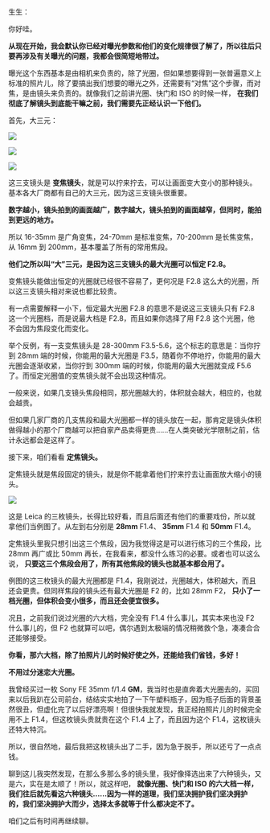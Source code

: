 生生：

你好哇。

**从现在开始，我会默认你已经对曝光参数和他们的变化规律很了解了，所以往后只要再涉及有关曝光的问题，我都会很简短地带过。**

曝光这个东西基本是由相机来负责的，除了光圈，但如果想要得到一张普遍意义上标准的照片儿，除了要搞出我们想要的曝光之外，还需要有“对焦”这个步骤，而对焦，是由镜头来负责的。就像我们之前讲光圈、快门和 ISO 的时候一样， **在我们彻底了解镜头到底能干嘛之前，我们需要先正经认识一下他们。**

首先，大三元：

![](https://static001.geekbang.org/resource/image/8e/db/8e21408d98e27d17c01b0a8c4aa8a7db.jpg?wh=1181x577)

![](https://static001.geekbang.org/resource/image/cf/7a/cf216b56169719a5f9dfbb853c1bea7a.jpg?wh=1181x577)

![](https://static001.geekbang.org/resource/image/42/b8/42e695e3fe546c1eae1be2f482662ab8.jpg?wh=1181x577)

这三支镜头是 **变焦镜头**，就是可以拧来拧去，可以让画面变大变小的那种镜头。基本各大厂商都有自己的大三元，因为这三支镜头很重要。

**数字越小，镜头拍到的画面越广，数字越大，镜头拍到的画面越窄，但同时，能拍到更远的地方。**

所以 16-35mm 是广角变焦，24-70mm 是标准变焦，70-200mm 是长焦变焦，从 16mm 到 200mm，基本覆盖了所有的常用焦段。

**他们之所以叫“大”三元，是因为这三支镜头的最大光圈可以恒定 F2.8。**

变焦镜头能做出恒定的光圈就已经很不容易了，更何况是 F2.8 这么大的光圈，所以这三支镜头相对来说也都比较贵。

有一点需要解释一小下，恒定最大光圈 F2.8 的意思不是说这三支镜头只有 F2.8 这一个光圈档，而是说最大档是 F2.8，而且如果你选择了用 F2.8 这个光圈，他不会因为焦段变化而变化。

举个反例，有一支变焦镜头是 28-300mm F3.5-5.6，这个标志的意思是：当你拧到 28mm 端的时候，你能用的最大光圈是 F3.5，随着你不停地拧，你能用的最大光圈会逐渐收紧，当你拧到 300mm 端的时候，你能用的最大光圈就变成 F5.6 了。而恒定光圈值的变焦镜头就不会出现这种情况。

一般来说，如果几支镜头焦段相同，那光圈越大的，体积就会越大，相应的，也就会越贵。

但如果几家厂商的几支焦段和最大光圈都一样的镜头放在一起，那肯定是镜头体积做得越小的那个厂商越可以把自家产品卖得更贵……在人类突破光学限制之前，估计永远都会是这样了。

接下来，咱们看看 **定焦镜头。**

定焦镜头就是焦段固定的镜头，就是你不能拿着他们拧来拧去让画面放大缩小的镜头。

![](https://static001.geekbang.org/resource/image/00/3a/004d8f93b1b87e183682d825a9965c3a.jpg?wh=1710x640)

这是 Leica 的三枚镜头，长得比较好看，而且后面还有他们的重要戏份，所以就拿他们当例图了。从左到右分别是 **28mm** F1.4、 **35mm** F1.4 和 **50mm** F1.4。

定焦镜头里我只想引出这三个焦段，因为我觉得这是可以进行练习的三个焦段，比 28mm 再广或比 50mm 再长，在我看来，都没什么练习的必要。或者也可以这么说， **只要这三个焦段会用了，所有其他焦段的镜头也就基本都会用了。**

例图的这三枚镜头的最大光圈都是 F1.4，我刚说过，光圈越大，体积越大，而且还会更贵。但同样焦段的镜头还有最大光圈是 F2 的，比如 28mm F2， **只小了一档光圈，但体积会变小很多，而且还会便宜很多。**

况且，之前我们说过光圈的六大档，完全没有 F1.4 什么事儿，其实本来也没 F2 什么事儿的，但 F2 也就算可以吧，偶尔遇到太极端的情况稍微救个急，凑凑合合还能够接受。

**你看，那六大档，除了拍照片儿的时候好使之外，还能给我们省钱，多好！**

**不用过分迷恋大光圈。**

我曾经买过一枚 Sony FE 35mm f/1.4 **GM**，我当时也是直奔着大光圈去的，买回来以后我趴在公司前台，结结实实地拍了一下午塑料瓶子，因为瓶子后面的背景虽然很丑，但虚化完了以后好漂亮啊！但很快我就发现，我正经拍照片儿的时候完全用不上 F1.4，但这枚镜头贵就贵在这个 F1.4 上了，而且因为这个 F1.4，这枚镜头还特大特沉。

所以，很自然地，最后我把这枚镜头出了二手，因为急于脱手，所以还亏了一点点钱。

聊到这儿我突然发现，在那么多那么多的镜头里，我好像择选出来了六种镜头，又是六，实在是太顺了！所以，就这样吧， **就像光圈、快门和 ISO 的六大档一样，我们往后就先看这六种镜头……因为一样的道理，我们坚决拥护我们坚决拥护的，我们坚决拥护大而少，选择太多就等于什么都决定不了。**

咱们之后有时间再继续聊。
